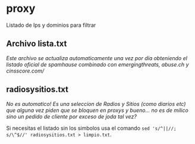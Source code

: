 # proxy
Listado de Ips y dominios para filtrar

## Archivo lista.txt

*Este archivo se actualiza automaticamente una vez por día obteniendo el listado oficial de spamhause combinado con emergingthreats, abuse.ch y cinsscore.com/* 

## radiosysitios.txt

*No es automatico! Es una seleccion de Radios y Sitios (como diarios etc) que alguna vez piden que se bloquen en proxys y bueno... no es de milico sino un pedido de cliente por exceso de joda tal vez?*

Si necesitas el listado sin los simbolos usa el comando  `sed 's/^||//; s/\^$//' radiosysitios.txt > limpio.txt`. 
